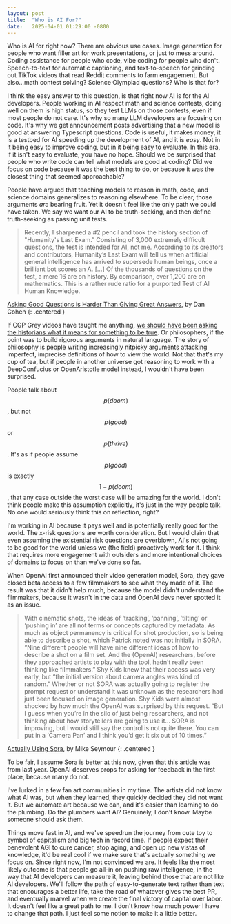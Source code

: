 ```yaml
---
layout: post
title:  "Who is AI For?"
date:   2025-04-01 01:29:00 -0800
---
```


Who is AI for right now?
There are obvious use cases. Image generation for people
who want filler art for work presentations, or just to mess around. Coding assistance for
people who code, vibe coding for people who don't. Speech-to-text for automatic
captioning, and text-to-speech for grinding out TikTok videos that read Reddit comments
to farm engagement.
But also...math contest solving? Science Olympiad questions? Who is that for?

I think the easy answer to this question, is that right now AI is for the AI developers.
People working in AI respect math and science contests, doing well on them is high status,
so they test LLMs on those contests, even if most people do not care.
It's why so many LLM developers are focusing on code. It's why we get announcement posts
advertising that a new model is good at answering Typescript questions.
Code is useful, it makes money, it is a testbed for AI speeding up the development of AI,
and it is *easy*. Not in it being easy to improve coding, but in it being easy to evaluate.
In this era, if it isn't easy to evaluate, you have no hope.
Should we be surprised that people who write code can tell what models are good
at coding?
Did we focus on code because it was the best
thing to do, or because it was the closest thing that seemed approachable?

People have argued that teaching models to reason in math, code, and science domains
generalizes to reasoning elsewhere. To be clear, those arguments *are* bearing fruit.
Yet it doesn't feel like the only path we could have taken. We say we want our AI to be
truth-seeking, and then define truth-seeking as passing unit tests.

> Recently, I sharpened a #2 pencil and took the history section of "Humanity's Last Exam.” Consisting of 3,000 extremely difficult questions, the test is intended for AI, not me. According to its creators and contributors, Humanity’s Last Exam will tell us when artificial general intelligence has arrived to supersede human beings, once a brilliant bot scores an A.
> [...] Of the thousands of questions on the test, a mere 16 are on history. By comparison, over 1,200 are on mathematics. This is a rather rude ratio for a purported Test of All Human Knowledge.

[Asking Good Questions is Harder Than Giving Great Answers](https://newsletter.dancohen.org/archive/asking-good-questions-is-harder-than-giving-great-answers/), by Dan Cohen
{: .centered }

If CGP Grey videos have taught me anything, [we should have been asking the historians what it means for something to be true](https://www.youtube.com/watch?v=Ex74x_gqTU0).
Or philosophers, if the point was to build rigorous arguments in natural language.
The story of philosophy is people writing increasingly nitpicky arguments attacking imperfect,
imprecise definitions of how to view the world. Not that that's my cup of tea, but if people
in another universe got reasoning to work with a DeepConfucius or OpenAristotle model instead,
I wouldn't have been surprised.

People talk about $$p(doom)$$, but not $$p(good)$$ or $$p(thrive)$$. It's as if people assume $$p(good)$$
is exactly $${1 - p(doom)}$$, that any case outside the worst case will be amazing for the world.
I don't think people make this assumption explicitly, it's just in the way people talk. No one
would seriously think this on reflection, right?

I'm working in AI because it pays well and is potentially really good for the world. The x-risk
questions are worth consideration. But I would claim that even assuming the existential risk questions
are overblown, AI's not going to be good for the world unless we (the field) proactively work for it.
I think that requires more engagement with outsiders and more intentional choices of domains to
focus on than we've done so far.

When OpenAI first announced their video generation model, Sora, they gave closed beta access to a
few filmmakers to see what they made of it. The result was that it didn't help much,
because the model didn't understand the filmmakers, because it wasn't in the data and OpenAI devs
never spotted it as an issue.

> With cinematic shots, the ideas of ‘tracking’, ‘panning’, ’tilting’ or ‘pushing in’ are all not terms or concepts captured by metadata. As much as object permanency is critical for shot production, so is being able to describe a shot, which Patrick noted was not initially in SORA. “Nine different people will have nine different ideas of how to describe a shot on a film set. And the (OpenAI) researchers, before they approached artists to play with the tool, hadn’t really been thinking like filmmakers.” Shy Kids knew that their access was very early, but “the initial version about camera angles was kind of random.” Whether or not SORA was actually going to register the prompt request or understand it was unknown as the researchers had just been focused on image generation. Shy Kids were almost shocked by how much the OpenAI was surprised by this request. “But I guess when you’re in the silo of just being researchers, and not thinking about how storytellers are going to use it… SORA is improving, but I would still say the control is not quite there. You can put in a ‘Camera Pan’ and I think you’d get it six out of 10 times.”

[Actually Using Sora](https://www.fxguide.com/fxfeatured/actually-using-sora/), by Mike Seymour
{: .centered }

To be fair, I assume Sora is better at this now, given that this article was from last year.
OpenAI deserves props for asking for feedback in the first place, because many
do not.

I've lurked in a few fan art communities in my time.
The artists did not know what AI was, but when they learned, they quickly decided they did not want it.
But we automate art because we can, and it's easier than learning to do the plumbing. Do the plumbers
want AI? Genuinely, I don't know. Maybe someone should ask them.

Things move fast in AI, and we've speedrun the journey from cute toy to symbol of capitalism and
big tech in record time. If people expect their benevolent AGI to cure cancer, stop aging, and open up
new vistas of knowledge, it'd be real cool if we make sure that's actually something we focus on.
Since right now, I'm not convinced we are. It feels like the most likely outcome is that people go
all-in on pushing raw intelligence, in the way that AI developers can measure it, leaving behind
those that are not like AI developers. We'll follow the path of easy-to-generate text
rather than text that encourages a better life, take the road of whatever gives the best PR, and
eventually marvel when we create the final victory of capital over labor. It doesn't feel like a great
path to me. I don't know how much power I have to change that path. I just feel some notion to
make it a little better.
